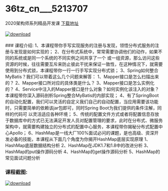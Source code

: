 # 36tz_cn___5213707
2020架构师系列精品开发课
[下载地址](http://www.36tz.cn/article/5213707 "下载地址")
<br/></br>[![download](http://36tz.cn/muke_img/2020_06_1-35-300x164.png "下载地址")](http://www.36tz.cn/article/5213707 "下载地址")
<br/></br>### 课程介绍:
1、本课程带你手写实现服务的注册与发现，领悟分布式服务的注册与发现是如何实现的；
2、在分布式系统中，常常需要协调他们的动作，如果不同的系统或是同一个系统的不同实例之间共享了一个 或一组资源，那么访问这些资源的时候，往往需要互斥来防止彼此干扰来保证一致性，在这种情况下，就需要使用到分布式锁，本课程带你一行一行手写实现分布式锁；
3、Spring如何整合MyBatis？我们可以带着这么几个问题来解答： 1、Mapper接口是怎么扫描出来的？ 2、Mapper接口所对应的具体类是什么？ 3、Mapper接口是怎么实例化的？ 4、Service中注入的Mapper接口是什么对象？如何实例化该注入的对象？ 本课程带你深入源码剖析Spring整合MyBatis的内部实现；
4、有了SpringBoot的自动化配置，我们可以灵活的自定义我们自己的自动配置，当应用需要该功能时，只需要简单的依赖该jar包即可，同时Spring Boot为我们提供的条件注解，同样的代码可 以灵活适应各种环境；
5、传统的配置文件方式或者将配置信息存放于数据库中的方式已无法满足开发人员对配置管理的要求，此时在分布式、微服务架构中，就需要构建独立的分布式的配置中心服务，本课程带你揭秘分布式配置中心Apollo；
6、HashMap是一线大厂100%面试必问的课题，是也高级、资深开发必备的技能，本课程从下面几个角度为你揭开HashMap底层实现原理 1、HashMap底层数据结构分析 2、HashMap在JDK1.7和1.8中的改进分析 3、HashMap的put操作源码分析 4、HashMap的get操作源码分析 5、HashMap的常见面试问题分析

### 课程截图:
[![download](http://36tz.cn/muke_img/2020_06_2-38.png "下载地址")](http://www.36tz.cn/article/5213707 "下载地址")
